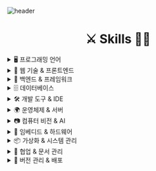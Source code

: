![header](https://capsule-render.vercel.app/api?type=Rounded&color=1E90FF&height=120&section=header&text=🌟Let's&nbsp;do&nbsp;it&nbsp;today🌟&fontSize=40&fontColor=FFFFFF)

<div align=center><h1>⚔️ Skills  🚶‍♂️</h1></div>

<details>
  <summary>🖥️ 프로그래밍 언어</summary>
  <p>
    <img src="https://img.shields.io/badge/c-A8B9CC?style=for-the-badge&logo=c&logoColor=white">
    <img src="https://img.shields.io/badge/c++-00599C?style=for-the-badge&logo=cplusplus&logoColor=white">
    <img src="https://img.shields.io/badge/java-007396?style=for-the-badge&logo=java&logoColor=white">
    <img src="https://img.shields.io/badge/python-3776AB?style=for-the-badge&logo=python&logoColor=white">
    <img src="https://img.shields.io/badge/html5-E34F26?style=for-the-badge&logo=html5&logoColor=white">
    <img src="https://img.shields.io/badge/css-1572B6?style=for-the-badge&logo=css3&logoColor=white">
    <img src="https://img.shields.io/badge/javascript-F7DF1E?style=for-the-badge&logo=javascript&logoColor=black">
  </p>
</details>

<details>
  <summary>🎨 웹 기술 & 프론트엔드</summary>
  <p>
    <img src="https://img.shields.io/badge/jquery-0769AD?style=for-the-badge&logo=jquery&logoColor=white">
    <img src="https://img.shields.io/badge/ajax-0769AD?style=for-the-badge&logo=ajax&logoColor=white">
    <img src="https://img.shields.io/badge/bootstrap-7952B3?style=for-the-badge&logo=bootstrap&logoColor=white">
  </p>
</details>

<details>
  <summary>🔗 백엔드 & 프레임워크</summary>
  <p>
    <img src="https://img.shields.io/badge/spring-6DB33F?style=for-the-badge&logo=spring&logoColor=white">
    <img src="https://img.shields.io/badge/springboot-6DB33F?style=for-the-badge&logo=springboot&logoColor=white">
    <img src="https://img.shields.io/badge/flask-000000?style=for-the-badge&logo=flask&logoColor=white">
  </p>
</details>

<details>
  <summary>🗄️ 데이터베이스</summary>
  <p>
    <img src="https://img.shields.io/badge/oracle-F80000?style=for-the-badge&logo=oracle&logoColor=white">
    <img src="https://img.shields.io/badge/mysql-4479A1?style=for-the-badge&logo=mysql&logoColor=white">
    <img src="https://img.shields.io/badge/mariaDB-003545?style=for-the-badge&logo=mariaDB&logoColor=white">
  </p>
</details>

<details>
  <summary>🛠️ 개발 도구 & IDE</summary>
  <p>
    <img src="https://img.shields.io/badge/visualstudio-5C2D91?style=for-the-badge&logo=visualstudio&logoColor=white">
    <img src="https://img.shields.io/badge/visualstudiocode-007ACC?style=for-the-badge&logo=visualstudiocode&logoColor=white">
    <img src="https://img.shields.io/badge/eclipseide-2C2255?style=for-the-badge&logo=eclipseide&logoColor=white">
    <img src="https://img.shields.io/badge/pycharm-000000?style=for-the-badge&logo=pycharm&logoColor=white">
  </p>
</details>

<details>
  <summary>🌍 운영체제 & 서버</summary>
  <p>
    <img src="https://img.shields.io/badge/linux-FCC624?style=for-the-badge&logo=linux&logoColor=black">
    <img src="https://img.shields.io/badge/amazonaws-232F3E?style=for-the-badge&logo=amazonaws&logoColor=white">
    <img src="https://img.shields.io/badge/apache tomcat-F8DC75?style=for-the-badge&logo=apachetomcat&logoColor=white">
  </p>
</details>

<details>
  <summary>📷 컴퓨터 비전 & AI</summary>
  <p>
    <img src="https://img.shields.io/badge/opencv-5C3EE8?style=for-the-badge&logo=opencv&logoColor=white">
    <img src="https://img.shields.io/badge/googlecolab-F9AB00?style=for-the-badge&logo=googlecolab&logoColor=white">
    <img src="https://img.shields.io/badge/yolo-D00000?style=for-the-badge&logo=yolo&logoColor=white">
  </p>
</details>

<details>
  <summary>📡 임베디드 & 하드웨어</summary>
  <p>
    <img src="https://img.shields.io/badge/raspberrypi-A22846?style=for-the-badge&logo=raspberrypi&logoColor=white">
    <img src="https://img.shields.io/badge/arduino-00878F?style=for-the-badge&logo=arduino&logoColor=white">
    <img src="https://img.shields.io/badge/atmega128-A22846?style=for-the-badge&logo=atmega128&logoColor=white">
  </p>
</details>

<details>
  <summary>📦 가상화 & 시스템 관리</summary>
  <p>
    <img src="https://img.shields.io/badge/virtualbox-183A61?style=for-the-badge&logo=virtualbox&logoColor=white">
    <img src="https://img.shields.io/badge/vmware-607078?style=for-the-badge&logo=vmware&logoColor=white">
  </p>
</details>

<details>
  <summary>📑 협업 & 문서 관리</summary>
  <p>
    <img src="https://img.shields.io/badge/notion-000000?style=for-the-badge&logo=notion&logoColor=white">
    <img src="https://img.shields.io/badge/googledocs-4285F4?style=for-the-badge&logo=googledocs&logoColor=white">
    <img src="https://img.shields.io/badge/googlemeet-00897B?style=for-the-badge&logo=googlemeet&logoColor=white">
    <img src="https://img.shields.io/badge/drawio-F08705?style=for-the-badge&logo=diagramsdotnet&logoColor=white">
  </p>
</details>

<details>
  <summary>🌱 버전 관리 & 배포</summary>
  <p>
    <img src="https://img.shields.io/badge/github-181717?style=for-the-badge&logo=github&logoColor=white">
    <img src="https://img.shields.io/badge/gitlab-FCA121?style=for-the-badge&logo=gitlab&logoColor=white">
    <img src="https://img.shields.io/badge/jenkins-D24939?style=for-the-badge&logo=jenkins&logoColor=white">
  </p>
</details>
